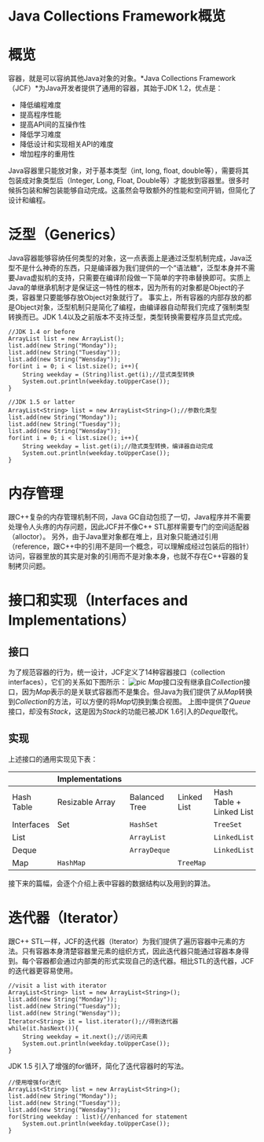 # Java Collections Framework概览

# 概览

容器，就是可以容纳其他Java对象的对象。*Java Collections Framework（JCF）*为Java开发者提供了通用的容器，其始于JDK 1.2，优点是：

- 降低编程难度
- 提高程序性能
- 提高API间的互操作性
- 降低学习难度
- 降低设计和实现相关API的难度
- 增加程序的重用性

Java容器里只能放对象，对于基本类型（int, long, float, double等），需要将其包装成对象类型后（Integer, Long, Float, Double等）才能放到容器里。很多时候拆包装和解包装能够自动完成。这虽然会导致额外的性能和空间开销，但简化了设计和编程。

# 泛型（Generics）

Java容器能够容纳任何类型的对象，这一点表面上是通过泛型机制完成，Java泛型不是什么神奇的东西，只是编译器为我们提供的一个“语法糖”，泛型本身并不需要Java虚拟机的支持，只需要在编译阶段做一下简单的字符串替换即可。实质上Java的单继承机制才是保证这一特性的根本，因为所有的对象都是Object的子类，容器里只要能够存放Object对象就行了。
事实上，所有容器的内部存放的都是Object对象，泛型机制只是简化了编程，由编译器自动帮我们完成了强制类型转换而已。JDK 1.4以及之前版本不支持泛型，类型转换需要程序员显式完成。

```
//JDK 1.4 or before
ArrayList list = new ArrayList();
list.add(new String("Monday"));
list.add(new String("Tuesday"));
list.add(new String("Wensday"));
for(int i = 0; i < list.size(); i++){
    String weekday = (String)list.get(i);//显式类型转换
    System.out.println(weekday.toUpperCase());
}
```

```
//JDK 1.5 or latter
ArrayList<String> list = new ArrayList<String>();//参数化类型
list.add(new String("Monday"));
list.add(new String("Tuesday"));
list.add(new String("Wensday"));
for(int i = 0; i < list.size(); i++){
    String weekday = list.get(i);//隐式类型转换，编译器自动完成
    System.out.println(weekday.toUpperCase());
}
```

# 内存管理

跟C++复杂的内存管理机制不同，Java GC自动包揽了一切，Java程序并不需要处理令人头疼的内存问题，因此JCF并不像C++ STL那样需要专门的空间适配器（alloctor）。
另外，由于Java里对象都在堆上，且对象只能通过引用（reference，跟C++中的引用不是同一个概念，可以理解成经过包装后的指针）访问，容器里放的其实是对象的引用而不是对象本身，也就不存在C++容器的复制拷贝问题。

# 接口和实现（Interfaces and Implementations）

## 接口

为了规范容器的行为，统一设计，JCF定义了14种容器接口（collection interfaces），它们的关系如下图所示：
![pic](https://images2015.cnblogs.com/blog/939998/201604/939998-20160420204120648-1501653429.png)
*Map*接口没有继承自*Collection*接口，因为*Map*表示的是关联式容器而不是集合。但Java为我们提供了从*Map*转换到*Collection*的方法，可以方便的将*Map*切换到集合视图。
上图中提供了*Queue*接口，却没有*Stack*，这是因为*Stack*的功能已被JDK 1.6引入的*Deque*取代。

## 实现

上述接口的通用实现见下表：

|            | Implementations |               |             |                          |                 |                 |
| ---------- | --------------- | ------------- | ----------- | ------------------------ | --------------- | --------------- |
| Hash Table | Resizable Array | Balanced Tree | Linked List | Hash Table + Linked List |                 |                 |
| Interfaces | Set             | `HashSet`     |             | `TreeSet`                |                 | `LinkedHashSet` |
| List       |                 | `ArrayList`   |             | `LinkedList`             |                 |                 |
| Deque      |                 | `ArrayDeque`  |             | `LinkedList`             |                 |                 |
| Map        | `HashMap`       |               | `TreeMap`   |                          | `LinkedHashMap` |                 |

接下来的篇幅，会逐个介绍上表中容器的数据结构以及用到的算法。

# 迭代器（Iterator）

跟C++ STL一样，JCF的迭代器（Iterator）为我们提供了遍历容器中元素的方法。只有容器本身清楚容器里元素的组织方式，因此迭代器只能通过容器本身得到。每个容器都会通过内部类的形式实现自己的迭代器。相比STL的迭代器，JCF的迭代器更容易使用。

```
//visit a list with iterator
ArrayList<String> list = new ArrayList<String>();
list.add(new String("Monday"));
list.add(new String("Tuesday"));
list.add(new String("Wensday"));
Iterator<String> it = list.iterator();//得到迭代器
while(it.hasNext()){
    String weekday = it.next();//访问元素
    System.out.println(weekday.toUpperCase());
}
```

JDK 1.5 引入了增强的for循环，简化了迭代容器时的写法。

```
//使用增强for迭代
ArrayList<String> list = new ArrayList<String>();
list.add(new String("Monday"));
list.add(new String("Tuesday"));
list.add(new String("Wensday"));
for(String weekday : list){//enhanced for statement
    System.out.println(weekday.toUpperCase());
}
```